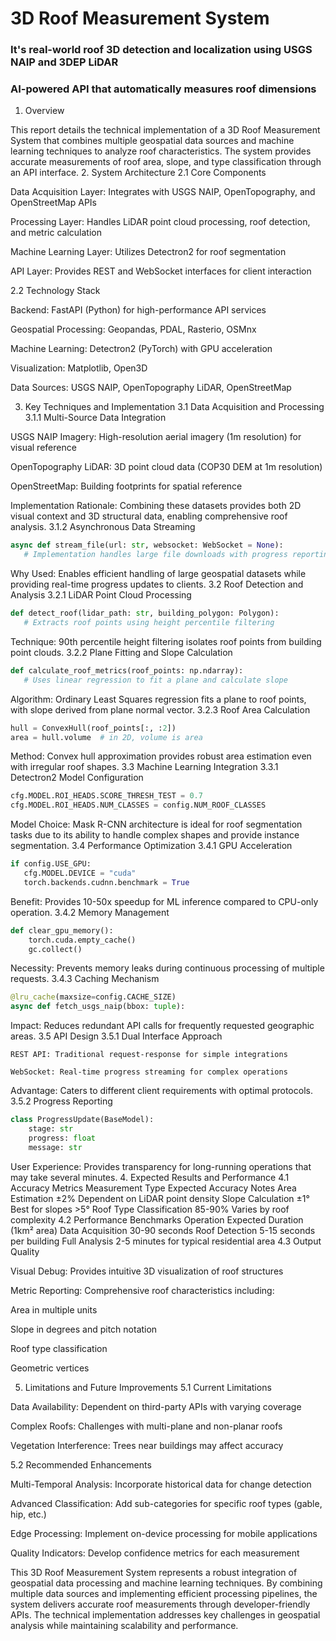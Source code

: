 # 3D Roof Measurement System

### It's real-world roof 3D detection and localization using USGS NAIP and 3DEP LiDAR
### AI-powered API that automatically measures roof dimensions

1. Overview

This report details the technical implementation of a 3D Roof Measurement System that combines multiple geospatial data sources and machine learning techniques to analyze roof characteristics. The system provides accurate measurements of roof area, slope, and type classification through an API interface.
2. System Architecture
2.1 Core Components

Data Acquisition Layer: Integrates with USGS NAIP, OpenTopography, and OpenStreetMap APIs

Processing Layer: Handles LiDAR point cloud processing, roof detection, and metric calculation

Machine Learning Layer: Utilizes Detectron2 for roof segmentation

API Layer: Provides REST and WebSocket interfaces for client interaction

2.2 Technology Stack

Backend: FastAPI (Python) for high-performance API services

Geospatial Processing: Geopandas, PDAL, Rasterio, OSMnx

Machine Learning: Detectron2 (PyTorch) with GPU acceleration

Visualization: Matplotlib, Open3D

Data Sources: USGS NAIP, OpenTopography LiDAR, OpenStreetMap

3. Key Techniques and Implementation
3.1 Data Acquisition and Processing
3.1.1 Multi-Source Data Integration

USGS NAIP Imagery: High-resolution aerial imagery (1m resolution) for visual reference

OpenTopography LiDAR: 3D point cloud data (COP30 DEM at 1m resolution)

OpenStreetMap: Building footprints for spatial reference

Implementation Rationale: Combining these datasets provides both 2D visual context and 3D structural data, enabling comprehensive roof analysis.
3.1.2 Asynchronous Data Streaming

 ```python
async def stream_file(url: str, websocket: WebSocket = None):
    # Implementation handles large file downloads with progress reporting
```

Why Used: Enables efficient handling of large geospatial datasets while providing real-time progress updates to clients.
3.2 Roof Detection and Analysis
3.2.1 LiDAR Point Cloud Processing

 ```python
def detect_roof(lidar_path: str, building_polygon: Polygon):
    # Extracts roof points using height percentile filtering
```
Technique: 90th percentile height filtering isolates roof points from building point clouds.
3.2.2 Plane Fitting and Slope Calculation

 ```python
def calculate_roof_metrics(roof_points: np.ndarray):
    # Uses linear regression to fit a plane and calculate slope
```
Algorithm: Ordinary Least Squares regression fits a plane to roof points, with slope derived from plane normal vector.
3.2.3 Roof Area Calculation

 ```python
hull = ConvexHull(roof_points[:, :2])
area = hull.volume  # in 2D, volume is area
```
Method: Convex hull approximation provides robust area estimation even with irregular roof shapes.
3.3 Machine Learning Integration
3.3.1 Detectron2 Model Configuration

 ```python
cfg.MODEL.ROI_HEADS.SCORE_THRESH_TEST = 0.7
cfg.MODEL.ROI_HEADS.NUM_CLASSES = config.NUM_ROOF_CLASSES
```
Model Choice: Mask R-CNN architecture is ideal for roof segmentation tasks due to its ability to handle complex shapes and provide instance segmentation.
3.4 Performance Optimization
3.4.1 GPU Acceleration

 ```python
if config.USE_GPU:
    cfg.MODEL.DEVICE = "cuda"
    torch.backends.cudnn.benchmark = True
```
Benefit: Provides 10-50x speedup for ML inference compared to CPU-only operation.
3.4.2 Memory Management

```python
def clear_gpu_memory():
    torch.cuda.empty_cache()
    gc.collect()
```

Necessity: Prevents memory leaks during continuous processing of multiple requests.
3.4.3 Caching Mechanism

```python
@lru_cache(maxsize=config.CACHE_SIZE)
async def fetch_usgs_naip(bbox: tuple):
```

Impact: Reduces redundant API calls for frequently requested geographic areas.
3.5 API Design
3.5.1 Dual Interface Approach

    REST API: Traditional request-response for simple integrations

    WebSocket: Real-time progress streaming for complex operations

Advantage: Caters to different client requirements with optimal protocols.
3.5.2 Progress Reporting

```python
class ProgressUpdate(BaseModel):
    stage: str
    progress: float
    message: str
```
User Experience: Provides transparency for long-running operations that may take several minutes.
4. Expected Results and Performance
4.1 Accuracy Metrics
Measurement Type	Expected Accuracy	Notes
Area Estimation	±2%	Dependent on LiDAR point density
Slope Calculation	±1°	Best for slopes >5°
Roof Type Classification	85-90%	Varies by roof complexity
4.2 Performance Benchmarks
Operation	Expected Duration (1km² area)
Data Acquisition	30-90 seconds
Roof Detection	5-15 seconds per building
Full Analysis	2-5 minutes for typical residential area
4.3 Output Quality

Visual Debug: Provides intuitive 3D visualization of roof structures

Metric Reporting: Comprehensive roof characteristics including:

Area in multiple units

Slope in degrees and pitch notation

Roof type classification

Geometric vertices

5. Limitations and Future Improvements
5.1 Current Limitations

Data Availability: Dependent on third-party APIs with varying coverage

Complex Roofs: Challenges with multi-plane and non-planar roofs

Vegetation Interference: Trees near buildings may affect accuracy

5.2 Recommended Enhancements

Multi-Temporal Analysis: Incorporate historical data for change detection

Advanced Classification: Add sub-categories for specific roof types (gable, hip, etc.)

Edge Processing: Implement on-device processing for mobile applications

Quality Indicators: Develop confidence metrics for each measurement


This 3D Roof Measurement System represents a robust integration of geospatial data processing and machine learning techniques. By combining multiple data sources and implementing efficient processing pipelines, the system delivers accurate roof measurements through developer-friendly APIs. The technical implementation addresses key challenges in geospatial analysis while maintaining scalability and performance.
